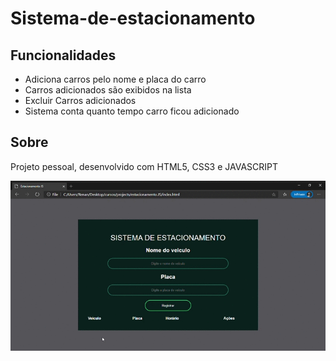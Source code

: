 # Sistema-de-estacionamento
## Funcionalidades
* Adiciona carros pelo nome e placa do carro
* Carros adicionados são exibidos na lista
* Excluir Carros adicionados
* Sistema conta quanto tempo carro ficou adicionado

## Sobre
Projeto pessoal, desenvolvido com HTML5, CSS3 e JAVASCRIPT

![Estacionamento](https://github.com/Olvrenan/Sistema-de-estacionamento/blob/master/capturas/Estacionamento.gif)
